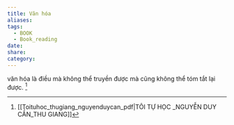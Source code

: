 ```yaml
---
title: Văn hóa
aliases: 
tags:
  - BOOK
  - Book_reading
date: 
share: 
category:
---
```


văn hóa là điều mà không thể truyền được mà cũng không thể tóm tắt lại được.
[^1]

[^1]: [[Toituhoc_thugiang_nguyenduycan_pdf|TÔI TỰ HỌC _NGUYỄN DUY CẦN_THU GIANG]]